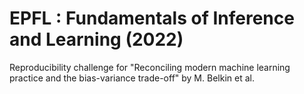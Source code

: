 # EPFL : Fundamentals of Inference and Learning (2022)
Reproducibility challenge for "Reconciling modern machine learning practice and the bias-variance trade-off" by M. Belkin et al.
